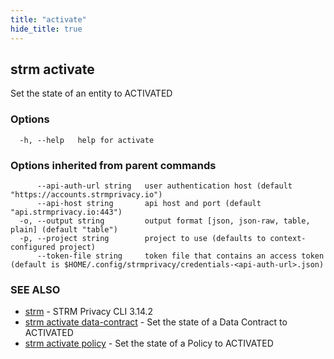 ```yaml
---
title: "activate"
hide_title: true
---
```

## strm activate

Set the state of an entity to ACTIVATED

### Options

```
  -h, --help   help for activate
```

### Options inherited from parent commands

```
      --api-auth-url string   user authentication host (default "https://accounts.strmprivacy.io")
      --api-host string       api host and port (default "api.strmprivacy.io:443")
  -o, --output string         output format [json, json-raw, table, plain] (default "table")
  -p, --project string        project to use (defaults to context-configured project)
      --token-file string     token file that contains an access token (default is $HOME/.config/strmprivacy/credentials-<api-auth-url>.json)
```

### SEE ALSO

* [strm](docs/04-reference/01-cli-reference/strm/index.md)	 - STRM Privacy CLI 3.14.2
* [strm activate data-contract](docs/04-reference/01-cli-reference/strm/activate/data-contract.md)	 - Set the state of a Data Contract to ACTIVATED
* [strm activate policy](docs/04-reference/01-cli-reference/strm/activate/policy.md)	 - Set the state of a Policy to ACTIVATED

